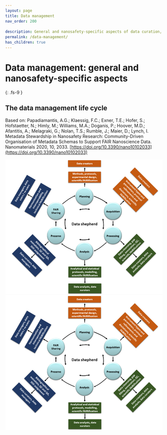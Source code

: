```yaml
---
layout: page
title: Data management
nav_order: 200

description: General and nanosafety-specific aspects of data curation, storage and sharing
permalink: /data-management/
has_children: true
---
```

# Data management: general and nanosafety-specific aspects
{: .fs-9 }

## The data management life cycle
Based on: Papadiamantis, A.G.; Klaessig, F.C.; Exner, T.E.; Hofer, S.; Hofstaetter, N.; Himly, M.; Williams, M.A.; Doganis, P.; Hoover, M.D.; Afantitis, A.; Melagraki, G.; Nolan, T.S.; Rumble, J.; Maier, D.; Lynch, I. Metadata Stewardship in Nanosafety Research: Community-Driven Organisation of Metadata Schemas to Support FAIR Nanoscience Data. Nanomaterials 2020, 10, 2033. [https://doi.org/10.3390/nano10102033](https://doi.org/10.3390/nano10102033)

![](../images/DataLifeCycle.png)
![](../images/DataLifeCycle.png)
